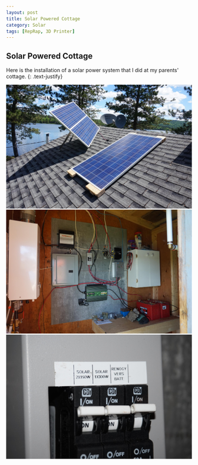 ```yaml
---
layout: post
title: Solar Powered Cottage
category: Solar
tags: [RepRap, 3D Printer]
---
```

## Solar Powered Cottage

Here is the installation of a solar power system that I did at my parents' cottage.
{: .text-justify}

![solar_1](/public/img/solar/solar_1.JPG)
![solar_2](/public/img/solar/solar_2.JPG)
![solar_3](/public/img/solar/solar_3.JPG)